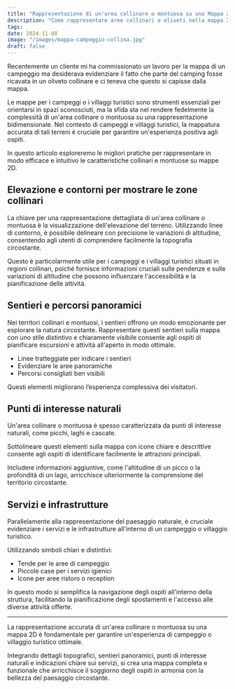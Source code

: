 ```yaml
---
title: "Rappresentazione di un'area collinare o montuosa su una Mappa 2D per Campeggi e Villaggi Turistici"
description: "Come rappresentare aree collinari e oliveti nella mappa 2d di un camping o di un villaggio turistico."
tags: 
date: 2024-11-08
image: "/images/mappa-campeggio-collina.jpg"
draft: false
---
```


Recentemente un cliente mi ha commissionato un lavoro per la mappa di un campeggio ma desiderava evidenziare il fatto che parte del camping fosse ricavata in un oliveto collinare e ci teneva che questo si capisse dalla mappa.  

Le mappe per i campeggi o i villaggi turistici sono strumenti essenziali per orientarsi in spazi sconosciuti, ma la sfida sta nel rendere fedelmente la complessità di un'area collinare o montuosa su una rappresentazione bidimensionale. Nel contesto di campeggi e villaggi turistici, la mappatura accurata di tali terreni è cruciale per garantire un'esperienza positiva agli ospiti.  

In questo articolo esploreremo le migliori pratiche per rappresentare in modo efficace e intuitivo le caratteristiche collinari e montuose su mappe 2D.

## Elevazione e contorni per mostrare le zone collinari

La chiave per una rappresentazione dettagliata di un'area collinare o montuosa è la visualizzazione dell'elevazione del terreno. Utilizzando linee di contorno, è possibile delineare con precisione le variazioni di altitudine, consentendo agli utenti di comprendere facilmente la topografia circostante.  

Questo è particolarmente utile per i campeggi e i villaggi turistici situati in regioni collinari, poiché fornisce informazioni cruciali sulle pendenze e sulle variazioni di altitudine che possono influenzare l'accessibilità e la pianificazione delle attività.

## Sentieri e percorsi panoramici

Nei territori collinari e montuosi, i sentieri offrono un modo emozionante per esplorare la natura circostante. Rappresentare questi sentieri sulla mappa con uno stile distintivo e chiaramente visibile consente agli ospiti di pianificare escursioni e attività all'aperto in modo ottimale.  

- Linee tratteggiate per indicare i sentieri  
- Evidenziare le aree panoramiche  
- Percorsi consigliati ben visibili  

Questi elementi migliorano l’esperienza complessiva dei visitatori.

## Punti di interesse naturali

Un'area collinare o montuosa è spesso caratterizzata da punti di interesse naturali, come picchi, laghi e cascate.  

Sottolineare questi elementi sulla mappa con icone chiare e descrittive consente agli ospiti di identificare facilmente le attrazioni principali.  

Includere informazioni aggiuntive, come l'altitudine di un picco o la profondità di un lago, arricchisce ulteriormente la comprensione del territorio circostante.

## Servizi e infrastrutture

Parallelamente alla rappresentazione del paesaggio naturale, è cruciale evidenziare i servizi e le infrastrutture all'interno di un campeggio o villaggio turistico.  

Utilizzando simboli chiari e distintivi:  
- Tende per le aree di campeggio  
- Piccole case per i servizi igienici  
- Icone per aree ristoro o reception  

In questo modo si semplifica la navigazione degli ospiti all'interno della struttura, facilitando la pianificazione degli spostamenti e l'accesso alle diverse attività offerte.

---

La rappresentazione accurata di un'area collinare o montuosa su una mappa 2D è fondamentale per garantire un'esperienza di campeggio o villaggio turistico ottimale.  

Integrando dettagli topografici, sentieri panoramici, punti di interesse naturali e indicazioni chiare sui servizi, si crea una mappa completa e funzionale che arricchisce il soggiorno degli ospiti in armonia con la bellezza del paesaggio circostante.
